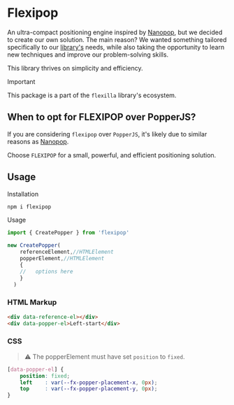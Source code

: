 # Flexipop

An ultra-compact positioning engine inspired by [Nanopop](https://www.npmjs.com/package/nanopop), but we decided to create our own solution. The main reason? We wanted something tailored specifically to our [library's](https://github.com/unify-ui-dev/flexilla) needs, while also taking the opportunity to learn new techniques and improve our problem-solving skills.

This library thrives on simplicity and efficiency.

> [!IMPORTANT]
> This package is a part of the `flexilla` library's ecosystem.


## When to opt for FLEXIPOP over PopperJS?

If you are considering `flexipop` over `PopperJS`, it's likely due to similar reasons as [Nanopop](https://github.com/simonwep/nanopop/tree/master).

Choose `FLEXIPOP` for a small, powerful, and efficient positioning solution.


## Usage 

Installation

```bash
npm i flexipop
```

Usage 

```js
import { CreatePopper } from 'flexipop'

new CreatePopper(
    referenceElement,//HTMLElement
    popperElement,//HTMLElement
    {
    //   options here
    }
  )
```

### HTML Markup

```html
<div data-reference-el></div>
<div data-popper-el>Left-start</div>
```


### CSS

> ⚠ The popperElement must have set `position` to `fixed`.

```css
[data-popper-el] {
    position: fixed;
    left    : var(--fx-popper-placement-x, 0px);
    top     : var(--fx-popper-placement-y, 0px);
}
```